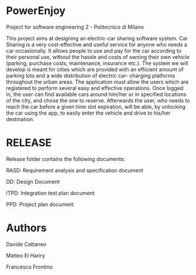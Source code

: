# PowerEnjoy
Project for software engineering 2 - Politecnico di Milano

This project aims at designing an electric-car sharing software system. Car Sharing is a very cost-effective and useful service for anyone who needs a car occasionally. It allows people to use and pay for the car according to their personal use, without the hassle and costs of owning their own vehicle (parking, purchase costs, maintenance, insurance etc.). The system we will develop is meant for cities which are provided with an efficient amount of parking lots and a wide distribution of electric car- charging platforms throughout the urban areas. The application must allow the users which are registered to perform several easy and effective operations. Once logged in, the user can find available cars around him/her or in specified locations of the city, and chose the one to reserve. Afterwards the user, who needs to reach the car before a given time slot expiration, will be able, by unlocking the car using the app, to easily enter the vehicle and drive to his/her destination.

# RELEASE
Release folder contains the following documents:

RASD: Requirement analysis and specification document

DD: Design Document

ITPD: Integration test plan document

PPD: Project plan document

# Authors
Davide Cattaneo

Matteo El Hariry

Francesco Frontino
